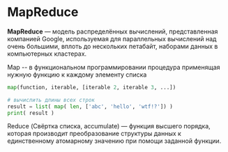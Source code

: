 # MapReduce
**MapReduce** — модель распределённых вычислений, представленная компанией Google, используемая для параллельных вычислений над очень большими, вплоть до нескольких петабайт, наборами данных в компьютерных кластерах.


Map -- в функциональном программировании процедура применящая нужную функцию к каждому элементу списка

```Python
map(function, iterable, [iterable 2, iterable 3, ...])

# вычислить длины всех строк
result = list( map( len, ['abc', 'hello', 'wtf!?']) )
print( result )
```

Reduce (Свёртка списка, accumulate) — функция высшего порядка, которая производит преобразование структуры данных к единственному атомарному значению при помощи заданной функции.


